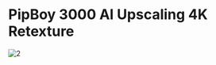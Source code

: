 # PipBoy 3000 AI Upscaling 4K Retexture
 
![2](https://github.com/luisrguerra/fallout-nv-pipboy-upscaling/assets/31783838/6a207af1-7c7f-4d15-915b-885e31e2db54)
